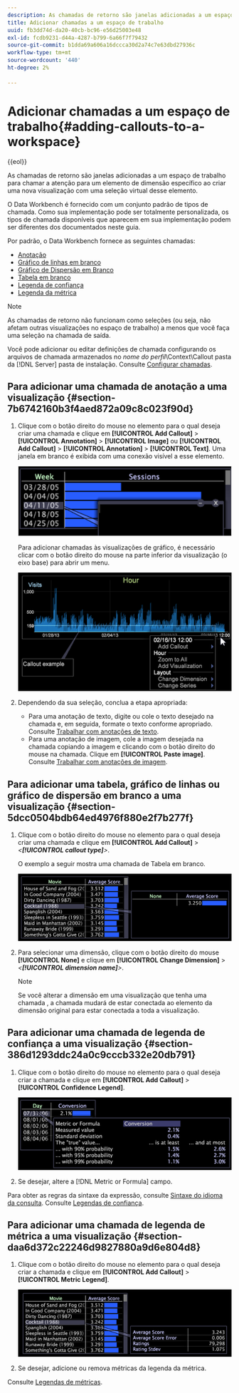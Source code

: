 ```yaml
---
description: As chamadas de retorno são janelas adicionadas a um espaço de trabalho para chamar a atenção para um elemento de dimensão específico ao criar uma nova visualização com uma seleção virtual desse elemento.
title: Adicionar chamadas a um espaço de trabalho
uuid: fb3dd74d-da20-40cb-bc96-e56d25003e48
exl-id: fcdb9231-d44a-4287-b799-6a66f7f79432
source-git-commit: b1dda69a606a16dccca30d2a74c7e63dbd27936c
workflow-type: tm+mt
source-wordcount: '440'
ht-degree: 2%

---
```


# Adicionar chamadas a um espaço de trabalho{#adding-callouts-to-a-workspace}

{{eol}}

As chamadas de retorno são janelas adicionadas a um espaço de trabalho para chamar a atenção para um elemento de dimensão específico ao criar uma nova visualização com uma seleção virtual desse elemento.

O Data Workbench é fornecido com um conjunto padrão de tipos de chamada. Como sua implementação pode ser totalmente personalizada, os tipos de chamada disponíveis que aparecem em sua implementação podem ser diferentes dos documentados neste guia.

Por padrão, o Data Workbench fornece as seguintes chamadas:

* [Anotação](../../../home/c-get-started/c-vis/c-call-wkspc.md#section-7b6742160b3f4aed872a09c8c023f90d)
* [Gráfico de linhas em branco](../../../home/c-get-started/c-vis/c-call-wkspc.md#section-5dcc0504bdb64ed4976f880e2f7b277f)
* [Gráfico de Dispersão em Branco](../../../home/c-get-started/c-vis/c-call-wkspc.md#section-5dcc0504bdb64ed4976f880e2f7b277f)
* [Tabela em branco](../../../home/c-get-started/c-vis/c-call-wkspc.md#section-5dcc0504bdb64ed4976f880e2f7b277f)
* [Legenda de confiança](../../../home/c-get-started/c-vis/c-call-wkspc.md#section-386d1293ddc24a0c9cccb332e20db791)
* [Legenda da métrica](../../../home/c-get-started/c-vis/c-call-wkspc.md#section-daa6d372c22246d9827880a9d6e804d8)

>[!NOTE]
>
>As chamadas de retorno não funcionam como seleções (ou seja, não afetam outras visualizações no espaço de trabalho) a menos que você faça uma seleção na chamada de saída.

Você pode adicionar ou editar definições de chamada configurando os arquivos de chamada armazenados no *nome do perfil*\Context\Callout pasta da [!DNL Server] pasta de instalação. Consulte [Configurar chamadas](../../../home/c-get-started/c-intf-anlys-ftrs/c-config-callouts.md#concept-f6e91e172f5e4c009245c9c549beb76a).

## Para adicionar uma chamada de anotação a uma visualização {#section-7b6742160b3f4aed872a09c8c023f90d}

1. Clique com o botão direito do mouse no elemento para o qual deseja criar uma chamada e clique em **[!UICONTROL Add Callout]** > **[!UICONTROL Annotation]** > **[!UICONTROL Image]** ou **[!UICONTROL Add Callout]** > **[!UICONTROL Annotation]** > **[!UICONTROL Text]**. Uma janela em branco é exibida com uma conexão visível a esse elemento.

   ![](assets/client-call.png)

   Para adicionar chamadas às visualizações de gráfico, é necessário clicar com o botão direito do mouse na parte inferior da visualização (o eixo base) para abrir um menu.

   ![](assets/visualization_callout_linegraph.png)

1. Dependendo da sua seleção, conclua a etapa apropriada:

   * Para uma anotação de texto, digite ou cole o texto desejado na chamada e, em seguida, formate o texto conforme apropriado. Consulte [Trabalhar com anotações de texto](../../../home/c-get-started/c-analysis-vis/c-annots/c-text-annots.md#concept-55b4aa3e0c58470b8e3c9d452e12a777).
   * Para uma anotação de imagem, cole a imagem desejada na chamada copiando a imagem e clicando com o botão direito do mouse na chamada. Clique em **[!UICONTROL Paste image]**. Consulte [Trabalhar com anotações de imagem](../../../home/c-get-started/c-analysis-vis/c-annots/c-image-annots.md#concept-02081ed7d91c4fdcb8fc863f2a51c962).

## Para adicionar uma tabela, gráfico de linhas ou gráfico de dispersão em branco a uma visualização {#section-5dcc0504bdb64ed4976f880e2f7b277f}

1. Clique com o botão direito do mouse no elemento para o qual deseja criar uma chamada e clique em **[!UICONTROL Add Callout]** > *&lt;**[!UICONTROL callout type]**>*.

   O exemplo a seguir mostra uma chamada de Tabela em branco.

   ![](assets/vis_callout_blank_bar_graph.png)

1. Para selecionar uma dimensão, clique com o botão direito do mouse **[!UICONTROL None]** e clique em **[!UICONTROL Change Dimension]** > *&lt;**[!UICONTROL dimension name]**>*.

   >[!NOTE]
   >
   >Se você alterar a dimensão em uma visualização que tenha uma chamada , a chamada mudará de estar conectada ao elemento da dimensão original para estar conectada a toda a visualização.

## Para adicionar uma chamada de legenda de confiança a uma visualização {#section-386d1293ddc24a0c9cccb332e20db791}

1. Clique com o botão direito do mouse no elemento para o qual deseja criar a chamada e clique em **[!UICONTROL Add Callout]** > **[!UICONTROL Confidence Legend]**.

   ![](assets/vis_callout_confidenceLegend.png)

1. Se desejar, altere a [!DNL Metric or Formula] campo.

Para obter as regras da sintaxe da expressão, consulte [Sintaxe do idioma da consulta](../../../home/c-get-started/c-qry-lang-syntx/c-qry-lang-syntx.md#concept-15d1d3f5164a47d49468c5acb7299d9f). Consulte [Legendas de confiança](../../../home/c-get-started/c-analysis-vis/c-legends/c-conf-leg.md#concept-73db81c2c218427786c04068aa778efd).

## Para adicionar uma chamada de legenda de métrica a uma visualização {#section-daa6d372c22246d9827880a9d6e804d8}

1. Clique com o botão direito do mouse no elemento para o qual deseja criar a chamada e clique em **[!UICONTROL Add Callout]** > **[!UICONTROL Metric Legend]**.

   ![](assets/vis_callout_metricLegend.png)

1. Se desejar, adicione ou remova métricas da legenda da métrica.

Consulte [Legendas de métricas](../../../home/c-get-started/c-analysis-vis/c-legends/c-metric-leg.md#concept-e7195bc8f7844ae295bda3a88b028d5b).
